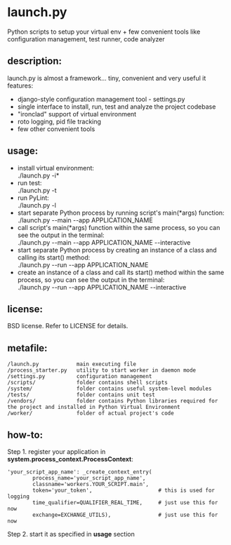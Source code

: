 launch.py
=========

Python scripts to setup your virtual env + few convenient tools like configuration management, test runner, code analyzer

## description: ##

launch.py is almost a framework... tiny, convenient and very useful
it features:
* django-style configuration management tool - settings.py
* single interface to install, run, test and analyze the project codebase
* "ironclad" support of virtual environment 
* roto logging, pid file tracking
* few other convenient tools

## usage: ##

* install virtual environment:  
./launch.py -i*
* run test:   
./launch.py -t
* run PyLint:   
./launch.py -l
* start separate Python process by running script's main(*args) function:  
./launch.py --main --app APPLICATION_NAME
* call script's main(*args) function within the same process, so you can see the output in the terminal:  
./launch.py --main --app APPLICATION_NAME --interactive
* start separate Python process by creating an instance of a class and calling its start() method:  
./launch.py --run --app APPLICATION_NAME
* create an instance of a class and call its start() method within the same process, so you can see the output in the terminal:  
./launch.py --run --app APPLICATION_NAME --interactive

## license: ##

BSD license. Refer to LICENSE for details.

## metafile: ##

    /launch.py            main executing file  
    /process_starter.py   utility to start worker in daemon mode  
    /settings.py          configuration management  
    /scripts/             folder contains shell scripts  
    /system/              folder contains useful system-level modules  
    /tests/               folder contains unit test  
    /vendors/             folder contains Python libraries required for the project and installed in Python Virtual Environment  
    /worker/              folder of actual project's code  

## how-to: ##

Step 1. register your application in **system.process_context.ProcessContext**:

    'your_script_app_name': _create_context_entry(  
            process_name='your_script_app_name',  
            classname='workers.YOUR_SCRIPT.main',  
            token='your_token',                     # this is used for logging  
            time_qualifier=QUALIFIER_REAL_TIME,     # just use this for now  
            exchange=EXCHANGE_UTILS),               # just use this for now  

Step 2. start it as specified in **usage** section
